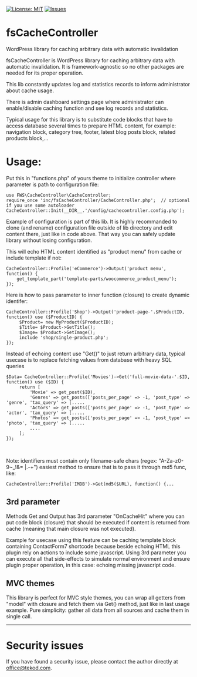 [![License: MIT](https://img.shields.io/badge/License-MIT-yellow.svg)](https://opensource.org/licenses/MIT)
[![Issues](https://img.shields.io/github/issues/tekod/mScan.svg)](https://github.com/tekod/mScan/issues)

# fsCacheController
WordPress library for caching arbitrary data with automatic invalidation 

fsCacheController is WordPress library for caching arbitrary data with automatic invalidation.
It is framework-agnostic so no other packages are needed for its proper operation.

This lib constantly updates log and statistics records to inform administrator about cache usage.

There is admin dashboard settings page where administrator can enable/disable caching function
and see log records and statistics.

Typical usage for this library is to substitute code blocks that have to 
access database several times to prepare HTML content,
for example: navigation block, category tree, footer, latest blog posts block, related products block,...


# Usage:

Put this in "functions.php" of yours theme to initialize controller where parameter is path to configuration file:<br>
```
use FWS\CacheController\CacheController;
require_once 'inc/fsCacheController/CacheController.php';  // optional if you use some autoloader
CacheController::Init(__DIR__.'/config/cachecontroller.config.php');
```


Example of configuration is part of this lib.
It is highly recommanded to clone (and rename) configuration file outside of lib directory and edit content there, just like in code above. 
That way you can safely update library without losing configuration.


This will echo HTML content identified as "product menu" from cache or include template if not:
```
CacheController::Profile('eCommerce')->Output('product menu', function() {
    get_template_part('template-parts/woocommerce_product_menu');
});
```


Here is how to pass parameter to inner function (closure) to create dynamic identifer:
```
CacheController::Profile('Shop')->Output('product-page-'.$ProductID, function() use ($ProductID) {
     $Product= new MyProduct($ProductID);
     $Title= $Product->GetTitle();
     $Image= $Product->GetImage();
     include 'shop/single-product.php';
});
```


Instead of echoing content use "Get()" to just return arbitrary data,
typical usecase is to replace fetching values from database with heavy SQL queries
```
$Data= CacheController::Profile('Movies')->Get('full-movie-data-'.$ID, function() use ($ID) {
     return [
         'Movie' => get_post($ID),
         'Genres' => get_posts(['posts_per_page' => -1, 'post_type' => 'genre', 'tax_query' => [.....
         'Actors' => get_posts(['posts_per_page' => -1, 'post_type' => 'actor', 'tax_query' => [.....
         'Photos' => get_posts(['posts_per_page' => -1, 'post_type' => 'photo', 'tax_query' => [.....
         ....
     ];
});
```
<br>

Note: identifiers must contain only filename-safe chars (regex: "A-Za-z0-9~_!&= \|\.\-\+")
easiest method to ensure that is to pass it through md5 func, like: 
``` 
CacheController::Profile('IMDB')->Get(md5($URL), function() {...
```


## 3rd parameter
Methods Get and Output has 3rd parameter "OnCacheHit" where you can put code block (closure) 
that should be executed if content is returned from cache (meaning that main closure was not executed).

Example for usecase using this feature can be caching template block containing ContactForm7 shortcode
because beside echoing HTML this plugin rely on actions to include some javascript. 
Using 3rd parameter you can execute all that side-effects to simulate normal environment 
and ensure plugin proper operation, in this case: echoing missing javascript code. 


## MVC themes
This library is perfect for MVC style themes,
you can wrap all getters from "model" with closure and fetch them via Get() method, just like in last usage example.
Pure simplicity: gather all data from all sources and cache them in single call. 


---

# Security issues

If you have found a security issue, please contact the author directly at office@tekod.com.

